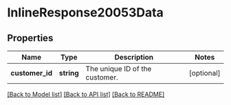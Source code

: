 # InlineResponse20053Data

## Properties
Name | Type | Description | Notes
------------ | ------------- | ------------- | -------------
**customer_id** | **string** | The unique ID of the customer. | [optional] 

[[Back to Model list]](../../README.md#documentation-for-models) [[Back to API list]](../../README.md#documentation-for-api-endpoints) [[Back to README]](../../README.md)

